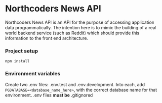# Northcoders News API

Northcoders News API is an API for the purpose of accessing application data programmatically. The intention here is to mimic the building of a real world backend service (such as Reddit) which should provide this information to the front end architecture.

### Project setup

```
npm install
```

### Environment variables
Create two .env files: .env.test and .env.development. Into each, add `PGDATABASE=<database_name_here>`, with the correct database name for that environment. 
.env files **must be** .gitignored